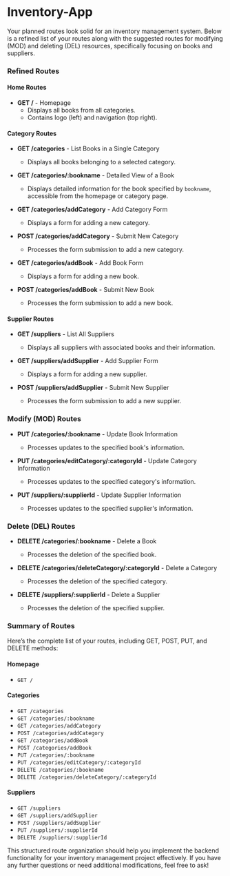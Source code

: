 # Inventory-App

Your planned routes look solid for an inventory management system. Below is a refined list of your routes along with the suggested routes for modifying (MOD) and deleting (DEL) resources, specifically focusing on books and suppliers.

### Refined Routes

#### Home Routes
- **GET /** - Homepage
  - Displays all books from all categories.
  - Contains logo (left) and navigation (top right).

#### Category Routes
- **GET /categories** - List Books in a Single Category
  - Displays all books belonging to a selected category.

- **GET /categories/:bookname** - Detailed View of a Book
  - Displays detailed information for the book specified by `bookname`, accessible from the homepage or category page.

- **GET /categories/addCategory** - Add Category Form
  - Displays a form for adding a new category.

- **POST /categories/addCategory** - Submit New Category
  - Processes the form submission to add a new category.

- **GET /categories/addBook** - Add Book Form
  - Displays a form for adding a new book.

- **POST /categories/addBook** - Submit New Book
  - Processes the form submission to add a new book.

#### Supplier Routes
- **GET /suppliers** - List All Suppliers
  - Displays all suppliers with associated books and their information.

- **GET /suppliers/addSupplier** - Add Supplier Form
  - Displays a form for adding a new supplier.

- **POST /suppliers/addSupplier** - Submit New Supplier
  - Processes the form submission to add a new supplier.

### Modify (MOD) Routes
- **PUT /categories/:bookname** - Update Book Information
  - Processes updates to the specified book's information.

- **PUT /categories/editCategory/:categoryId** - Update Category Information
  - Processes updates to the specified category's information.

- **PUT /suppliers/:supplierId** - Update Supplier Information
  - Processes updates to the specified supplier's information.

### Delete (DEL) Routes
- **DELETE /categories/:bookname** - Delete a Book
  - Processes the deletion of the specified book.

- **DELETE /categories/deleteCategory/:categoryId** - Delete a Category
  - Processes the deletion of the specified category.

- **DELETE /suppliers/:supplierId** - Delete a Supplier
  - Processes the deletion of the specified supplier.

### Summary of Routes
Here’s the complete list of your routes, including GET, POST, PUT, and DELETE methods:

#### Homepage
- `GET /`

#### Categories
- `GET /categories`
- `GET /categories/:bookname`
- `GET /categories/addCategory`
- `POST /categories/addCategory`
- `GET /categories/addBook`
- `POST /categories/addBook`
- `PUT /categories/:bookname`
- `PUT /categories/editCategory/:categoryId`
- `DELETE /categories/:bookname`
- `DELETE /categories/deleteCategory/:categoryId`

#### Suppliers
- `GET /suppliers`
- `GET /suppliers/addSupplier`
- `POST /suppliers/addSupplier`
- `PUT /suppliers/:supplierId`
- `DELETE /suppliers/:supplierId`

This structured route organization should help you implement the backend functionality for your inventory management project effectively. If you have any further questions or need additional modifications, feel free to ask!
